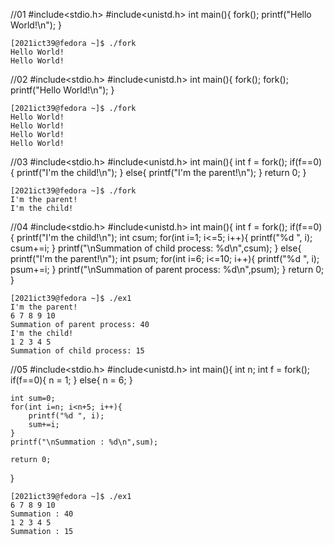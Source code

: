 //01
#include<stdio.h>
#include<unistd.h>
int main(){
	fork();
	printf("Hello World!\n");
}

```
[2021ict39@fedora ~]$ ./fork
Hello World!
Hello World!
```

//02
#include<stdio.h>
#include<unistd.h>
int main(){
	fork();
	fork();
	printf("Hello World!\n");
}

```
[2021ict39@fedora ~]$ ./fork
Hello World!
Hello World!
Hello World!
Hello World!
```

//03
#include<stdio.h>
#include<unistd.h>
int main(){
	int f = fork();
	if(f==0){
		printf("I'm the child!\n");
	}
	else{
		printf("I'm the parent!\n");
	}
	return 0;
}

```
[2021ict39@fedora ~]$ ./fork
I'm the parent!
I'm the child!
```

//04
#include<stdio.h>
#include<unistd.h>
int main(){
	int f = fork();
	if(f==0){
		printf("I'm the child!\n");
		int csum;
		for(int i=1; i<=5; i++){
			printf("%d ", i);
			csum+=i;
		}
		printf("\nSummation of child process: %d\n",csum);
	}
	else{
		printf("I'm the parent!\n");
		int psum;
		for(int i=6; i<=10; i++){
			printf("%d ", i);
			psum+=i;
		}
		printf("\nSummation of parent process: %d\n",psum);
	}
	return 0;
}

```
[2021ict39@fedora ~]$ ./ex1
I'm the parent!
6 7 8 9 10
Summation of parent process: 40
I'm the child!
1 2 3 4 5
Summation of child process: 15
```

//05
#include<stdio.h>
#include<unistd.h>
int main(){
	int n;
	int f = fork();
	if(f==0){
		n = 1;
	}
	else{
		n = 6;
	}
	
	int sum=0;
	for(int i=n; i<n+5; i++){
		printf("%d ", i);
		sum+=i;
	}
	printf("\nSummation : %d\n",sum);
		
	return 0;
}

```
[2021ict39@fedora ~]$ ./ex1
6 7 8 9 10
Summation : 40
1 2 3 4 5
Summation : 15
```

